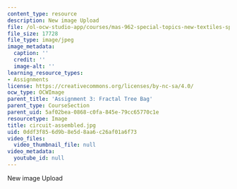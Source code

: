 ```yaml
---
content_type: resource
description: New image Upload
file: /ol-ocw-studio-app/courses/mas-962-special-topics-new-textiles-spring-2010/0ddf3f856d9b8e5d8aa6c26af01a6f73_circuit-assembled.jpg
file_size: 17728
file_type: image/jpeg
image_metadata:
  caption: ''
  credit: ''
  image-alt: ''
learning_resource_types:
- Assignments
license: https://creativecommons.org/licenses/by-nc-sa/4.0/
ocw_type: OCWImage
parent_title: 'Assignment 3: Fractal Tree Bag'
parent_type: CourseSection
parent_uid: 5af02bea-0868-c0fa-845e-79cc65770c1e
resourcetype: Image
title: circuit-assembled.jpg
uid: 0ddf3f85-6d9b-8e5d-8aa6-c26af01a6f73
video_files:
  video_thumbnail_file: null
video_metadata:
  youtube_id: null
---
```

New image Upload